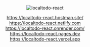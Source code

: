 <!-- markdownlint-disable MD033 MD041 -->

<div align="center">

![localtodo-react](https://api.microlink.io?url=https%3A%2F%2Flocaltodo-react.vercel.app%2F&overlay.browser=dark&screenshot=true&meta=false&embed=screenshot.url)

<https://localtodo-react.hostman.site/> <br/>
<https://localtodo-react.netlify.com> <br/>
<https://localtodo-react.onrender.com/> <br/>
<https://localtodo-react.pages.dev> <br/>
<https://localtodo-react.vercel.app> <br/>

</div>
